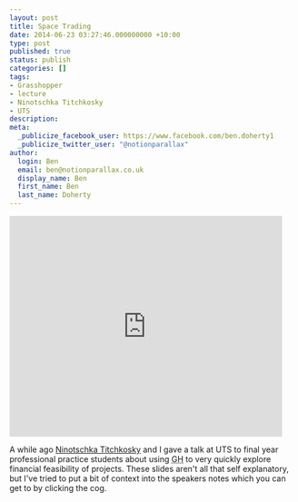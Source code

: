 ```yaml
---
layout: post
title: Space Trading
date: 2014-06-23 03:27:46.000000000 +10:00
type: post
published: true
status: publish
categories: []
tags:
- Grasshopper
- lecture
- Ninotschka Titchkosky
- UTS
description:
meta:
  _publicize_facebook_user: https://www.facebook.com/ben.doherty1
  _publicize_twitter_user: "@notionparallax"
author:
  login: Ben
  email: ben@notionparallax.co.uk
  display_name: Ben
  first_name: Ben
  last_name: Doherty
---
```

<iframe src="https://docs.google.com/a/bvn.com.au/presentation/d/1YlsPSfU_GCIrc2cFykHs1YGhUTbkcE7ARUbQ-oxPtG0/embed?start=false&loop=false&delayms=3000" frameborder="0" width="480" height="389" allowfullscreen="true" mozallowfullscreen="true" webkitallowfullscreen="true">
There really should be an iframe here :(
</iframe>

<p>A while ago <a href="http://www.bvn.com.au/people/#/ninotschka-titchkosky/" title="A page all about her!">Ninotschka Titchkosky</a> and I gave a talk at UTS to final year professional practice students about using <acronym title="Grasshopper">GH</acronym> to very quickly explore financial feasibility of projects. These slides aren't all that self explanatory, but I've tried to put a bit of context into the speakers notes which you can get to by clicking the cog.</p>
